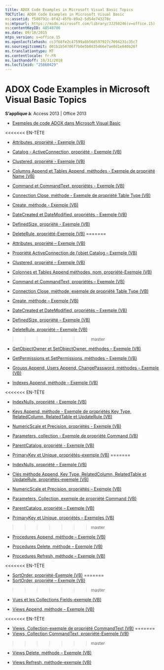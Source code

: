 ```yaml
---
title: ADOX Code Examples in Microsoft Visual Basic Topics
TOCTitle: ADOX Code Examples in Microsoft Visual Basic
ms:assetid: f500791c-8f42-45fb-89a2-5d54e743270c
ms:mtpsurl: https://msdn.microsoft.com/library/JJ250246(v=office.15)
ms:contentKeyID: 48548700
ms.date: 09/18/2015
mtps_version: v=office.15
ms.openlocfilehash: cc3f68fe2c47599a0b56d597927c7094231c35c7
ms.sourcegitcommit: 801b1b54786f7b0e5b0d35466e7ae8d1e840b26f
ms.translationtype: MT
ms.contentlocale: fr-FR
ms.lasthandoff: 10/31/2018
ms.locfileid: "25860429"
---
```

# <a name="adox-code-examples-in-microsoft-visual-basic-topics"></a>ADOX Code Examples in Microsoft Visual Basic Topics


**S’applique à**: Access 2013 | Office 2013


  - [Exemples de code ADOX dans Microsoft Visual Basic](adox-code-examples-in-microsoft-visual-basic.md)

<<<<<<< EN-TÊTE
  - [Attributes, propriété - Exemple (VB)](attributes-property-example-vb.md)

  - [Catalog - ActiveConnection, propriété - Exemple (VB)](catalog-activeconnection-property-example-vb.md)

  - [Clustered, propriété - Exemple (VB)](clustered-property-example-vb.md)

  - [Columns Append et Tables Append, méthodes - Exemple de propriété Name (VB)](columns-and-tables-append-methods-name-property-example-vb.md)

  - [Command et CommandText, propriétés - Exemple (VB)](command-and-commandtext-properties-example-vb.md)

  - [Connection Close, méthode - Exemple de propriété Table Type (VB)](connection-close-method-table-type-property-example-vb.md)

  - [Create, méthode - Exemple (VB)](create-method-example-vb.md)

  - [DateCreated et DateModified, propriétés - Exemple (VB)](datecreated-and-datemodified-properties-example-vb.md)

  - [DefinedSize, propriété - Exemple (VB)](definedsize-property-example-vb.md)

  - [DeleteRule, propriété-Exemple (VB)](deleterule-property-example-vb.md)
=======
  - [Attributes, propriété – Exemple (VB)](attributes-property-example-vb.md)

  - [Propriété ActiveConnection de l’objet Catalog – Exemple (VB)](catalog-activeconnection-property-example-vb.md)

  - [Clustered, propriété – Exemple (VB)](clustered-property-example-vb.md)

  - [Colonnes et Tables Append méthodes, nom, propriété-Exemple (VB)](columns-and-tables-append-methods-name-property-example-vb.md)

  - [Command et CommandText, propriétés – Exemple (VB)](command-and-commandtext-properties-example-vb.md)

  - [Connection Close, méthode, exemple de propriété Table Type (VB)](connection-close-method-table-type-property-example-vb.md)

  - [Create, méthode – Exemple (VB)](create-method-example-vb.md)

  - [DateCreated et DateModified, propriétés – Exemple (VB)](datecreated-and-datemodified-properties-example-vb.md)

  - [DefinedSize, propriété – Exemple (VB)](definedsize-property-example-vb.md)

  - [DeleteRule, propriété – Exemple (VB)](deleterule-property-example-vb.md)
>>>>>>> master

  - [GetObjectOwner et SetObjectOwner, méthodes – Exemple (VB)](getobjectowner-and-setobjectowner-methods-example-vb.md)

  - [GetPermissions et SetPermissions, méthodes – Exemple (VB)](getpermissions-and-setpermissions-methods-example-vb.md)

  - [Groups Append, Users Append, ChangePassword, méthodes – Exemple (VB)](groups-and-users-append-changepassword-methods-example-vb.md)

  - [Indexes Append, méthode – Exemple (VB)](indexes-append-method-example-vb.md)

<<<<<<< EN-TÊTE
  - [IndexNulls, propriété - Exemple (VB)](indexnulls-property-example-vb.md)

  - [Keys Append, méthode - Exemple de propriétés Key Type, RelatedColumn, RelatedTable et UpdateRule (VB)](keys-append-method-key-type-relatedcolumn-relatedtable-and-updaterule-properties-example-vb.md)

  - [NumericScale et Precision, propriétés - Exemple (VB)](numericscale-and-precision-properties-example-vb.md)

  - [Parameters, collection - Exemple de propriété Command (VB)](parameters-collection-command-property-example-vb.md)

  - [ParentCatalog, propriété - Exemple (VB)](parentcatalog-property-example-vb.md)

  - [PrimaryKey et Unique, propriétés-exemple (VB)](primarykey-and-unique-properties-example-vb.md)
=======
  - [IndexNulls, propriété – Exemple (VB)](indexnulls-property-example-vb.md)

  - [Clés méthode Append, Key Type, RelatedColumn, RelatedTable et UpdateRule, propriétés-exemple (VB)](keys-append-method-key-type-relatedcolumn-relatedtable-and-updaterule-properties-example-vb.md)

  - [NumericScale et Precision, propriétés – Exemple (VB)](numericscale-and-precision-properties-example-vb.md)

  - [Parameters, Collection, exemple de propriété Command (VB)](parameters-collection-command-property-example-vb.md)

  - [ParentCatalog, propriété – Exemple (VB)](parentcatalog-property-example-vb.md)

  - [PrimaryKey et Unique, propriétés – Exemples (VB)](primarykey-and-unique-properties-example-vb.md)
>>>>>>> master

  - [Procedures Append, méthode – Exemple (VB)](procedures-append-method-example-vb.md)

  - [Procedures Delete, méthode – Exemple (VB)](procedures-delete-method-example-vb.md)

  - [Procedures Refresh, méthode – Exemple (VB)](procedures-refresh-method-example-vb.md)

<<<<<<< EN-TÊTE
  - [SortOrder, propriété-Exemple (VB)](sortorder-property-example-vb.md)
=======
  - [SortOrder, propriété – Exemple (VB)](sortorder-property-example-vb.md)
>>>>>>> master

  - [Vues et les Collections Fields-exemple (VB)](views-and-fields-collections-example-vb.md)

  - [Views Append, méthode – Exemple (VB)](views-append-method-example-vb.md)

<<<<<<< EN-TÊTE
  - [Views, Collection-exemple de propriété CommandText (VB)](views-collection-commandtext-property-example-vb.md)
=======
  - [Views, Collection CommandText, propriété-Exemple (VB)](views-collection-commandtext-property-example-vb.md)
>>>>>>> master

  - [Views Delete, méthode – Exemple (VB)](views-delete-method-example-vb.md)

  - [Views Refresh, méthode-exemple (VB)](views-refresh-method-example-vb.md)

